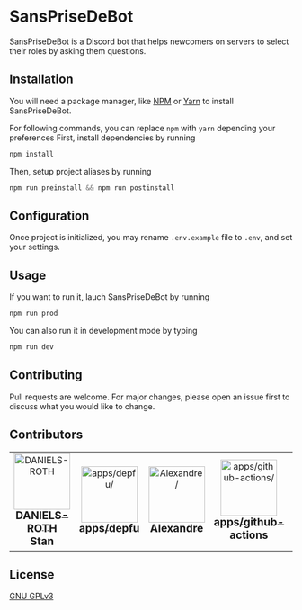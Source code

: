 # SansPriseDeBot

SansPriseDeBot is a Discord bot that helps newcomers on servers to select their roles by asking them questions.

## Installation

You will need a package manager, like [NPM](https://www.npmjs.com/) or [Yarn](https://yarnpkg.com/) to install SansPriseDeBot.

For following commands, you can replace `npm` with `yarn` depending your preferences
First, install dependencies by running

```js
npm install
```

Then, setup project aliases by running

```js
npm run preinstall && npm run postinstall
```

## Configuration

Once project is initialized, you may rename `.env.example` file to `.env`, and set your settings.

## Usage

If you want to run it, lauch SansPriseDeBot by running

```bash
npm run prod
```

You can also run it in development mode by typing

```bash
npm run dev
```

## Contributing

Pull requests are welcome. For major changes, please open an issue first to discuss what you would like to change.

## Contributors
<html><table><tr><td align="center"><a href=https://github.com/MrStanDu33><img src=https://avatars.githubusercontent.com/u/22714562?v=4 width="100;" alt=DANIELS-ROTH Stan/><br /><sub style="font-size:19px"><b>DANIELS-ROTH Stan</b></sub></a></td><td align="center"><a href=https://github.com/apps/depfu><img src=https://avatars.githubusercontent.com/in/715?v=4 width="100;" alt=apps/depfu/><br /><sub style="font-size:19px"><b>apps/depfu</b></sub></a></td><td align="center"><a href=https://github.com/alexandrel63><img src=https://avatars.githubusercontent.com/u/41821968?v=4 width="100;" alt=Alexandre/><br /><sub style="font-size:19px"><b>Alexandre</b></sub></a></td><td align="center"><a href=https://github.com/apps/github-actions><img src=https://avatars.githubusercontent.com/in/15368?v=4 width="100;" alt=apps/github-actions/><br /><sub style="font-size:19px"><b>apps/github-actions</b></sub></a></td><td align="center"><a href=https://github.com/Kwaay><img src=https://avatars.githubusercontent.com/u/73848304?v=4 width="100;" alt=Benoit DUMONT/><br /><sub style="font-size:19px"><b>Benoit DUMONT</b></sub></a></td><td align="center"><a href=https://github.com/snyk-bot><img src=https://avatars.githubusercontent.com/u/19733683?v=4 width="100;" alt=Snyk bot/><br /><sub style="font-size:19px"><b>Snyk bot</b></sub></a></td></tr></table></html>


## License

[GNU GPLv3](https://choosealicense.com/licenses/gpl-3.0)
